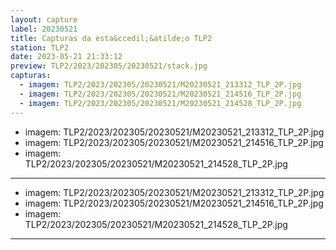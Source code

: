 ```yaml
---
layout: capture
label: 20230521
title: Capturas da esta&ccedil;&atilde;o TLP2
station: TLP2
date: 2023-05-21 21:33:12
preview: TLP2/2023/202305/20230521/stack.jpg
capturas:
  - imagem: TLP2/2023/202305/20230521/M20230521_213312_TLP_2P.jpg
  - imagem: TLP2/2023/202305/20230521/M20230521_214516_TLP_2P.jpg
  - imagem: TLP2/2023/202305/20230521/M20230521_214528_TLP_2P.jpg
---
```

  - imagem: TLP2/2023/202305/20230521/M20230521_213312_TLP_2P.jpg
  - imagem: TLP2/2023/202305/20230521/M20230521_214516_TLP_2P.jpg
  - imagem: TLP2/2023/202305/20230521/M20230521_214528_TLP_2P.jpg
---
  - imagem: TLP2/2023/202305/20230521/M20230521_213312_TLP_2P.jpg
  - imagem: TLP2/2023/202305/20230521/M20230521_214516_TLP_2P.jpg
  - imagem: TLP2/2023/202305/20230521/M20230521_214528_TLP_2P.jpg
---
